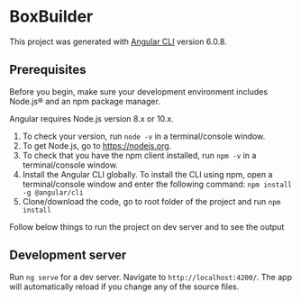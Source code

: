 # BoxBuilder

This project was generated with [Angular CLI](https://github.com/angular/angular-cli) version 6.0.8.

## Prerequisites

Before you begin, make sure your development environment includes Node.js® and an npm package manager.

Angular requires Node.js version 8.x or 10.x.

1. To check your version, run `node -v` in a terminal/console window.
2. To get Node.js, go to https://nodejs.org.
3. To check that you have the npm client installed, run `npm -v` in a terminal/console window.
4. Install the Angular CLI globally. To install the CLI using npm, open a terminal/console window and enter the following command:
`npm install -g @angular/cli`
5. Clone/download the code, go to root folder of the project and run `npm install`

Follow below things to run the project on dev server and to see the output

## Development server

Run `ng serve` for a dev server. Navigate to `http://localhost:4200/`. The app will automatically reload if you change any of the source files.

